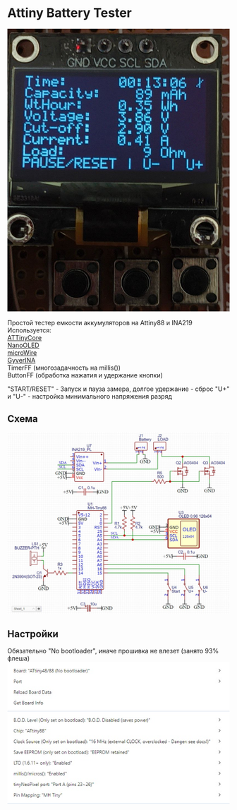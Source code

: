 # Attiny Battery Tester

![pic](pics/interface.jpg)

Простой тестер емкости аккумуляторов на Attiny88 и INA219  
Используется:  
[ATTinyCore](https://github.com/SpenceKonde/ATTinyCore)  
[NanoOLED](https://github.com/rede97/NanoOLED)  
[microWire](https://github.com/GyverLibs/microWire)  
[GyverINA](https://github.com/GyverLibs/GyverINA)  
TimerFF (многозадачность на millis())  
ButtonFF (обработка нажатия и удержание кнопки)  

"START/RESET" - Запуск и пауза замера, долгое удержание - сброс
"U+" и "U-" - настройка минимального напряжения разряд

## Схема

![pic](pics/sch.jpg)

## Настройки

Обязательно "No bootloader", иначе прошивка не влезет (занято 93% флеша)  
![pic](pics/settings.jpg)
